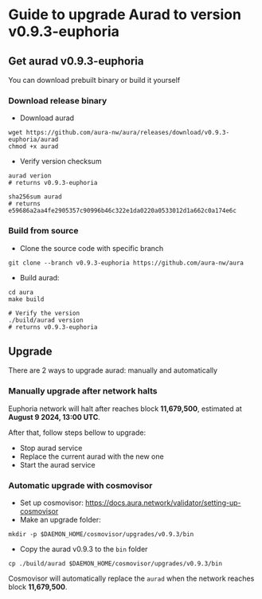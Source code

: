 # Guide to upgrade Aurad to version v0.9.3-euphoria

## Get aurad v0.9.3-euphoria

You can download prebuilt binary or build it yourself
### Download release binary

- Download aurad
```
wget https://github.com/aura-nw/aura/releases/download/v0.9.3-euphoria/aurad
chmod +x aurad
```
- Verify version checksum
```
aurad verion
# returns v0.9.3-euphoria

sha256sum aurad
# returns e59686a2aa4fe2905357c90996b46c322e1da0220a0533012d1a662c0a174e6c
```

### Build from source
- Clone the source code with specific branch

```
git clone --branch v0.9.3-euphoria https://github.com/aura-nw/aura
```

- Build aurad:
```
cd aura
make build

# Verify the version
./build/aurad version
# returns v0.9.3-euphoria
```
## Upgrade

There are 2 ways to upgrade aurad: manually and automatically

### Manually upgrade after network halts

Euphoria network will halt after reaches block **11,679,500**, estimated at **August 9 2024, 13:00 UTC**.

After that, follow steps bellow to upgrade:
- Stop aurad service
- Replace the current aurad with the new one
- Start the aurad service

### Automatic upgrade with cosmovisor
- Set up cosmovisor: https://docs.aura.network/validator/setting-up-cosmovisor
- Make an upgrade folder:
```
mkdir -p $DAEMON_HOME/cosmovisor/upgrades/v0.9.3/bin
```
- Copy the aurad v0.9.3 to the `bin` folder
```
cp ./build/aurad $DAEMON_HOME/cosmovisor/upgrades/v0.9.3/bin
```

Cosmovisor will automatically replace the `aurad` when the network reaches block **11,679,500**.
